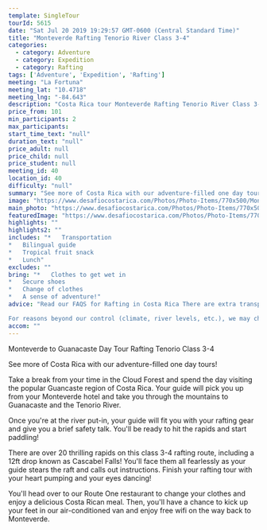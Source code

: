 ```yaml
---
template: SingleTour
tourId: 5615
date: "Sat Jul 20 2019 19:29:57 GMT-0600 (Central Standard Time)"
title: "Monteverde Rafting Tenorio River Class 3-4"
categories: 
  - category: Adventure
  - category: Expedition
  - category: Rafting
tags: ['Adventure', 'Expedition', 'Rafting']
meeting: "La Fortuna"
meeting_lat: "10.4718"
meeting_lng: "-84.643"
description: "Costa Rica tour Monteverde Rafting Tenorio River Class 3-4, id 5615"
price_from: 101
min_participants: 2
max_participants: 
start_time_text: "null"
duration_text: "null"
price_adult: null
price_child: null
price_student: null
meeting_id: 40
location_id: 40
difficulty: "null"
summary: "See more of Costa Rica with our adventure-filled one day tours! Take a break from your time in the Cloud Forest and spend the day visiting the popular Guancaste region of Costa Rica. You'll spend an adrenaline-filled morning on the Tenorio River as you paddle down class 3-4 rapids and brave the famous Cascabel Falls, a 12-ft drop! Then you'll enjoy a delicious Costa Rican meal before heading back to Monteverde."
image: "https://www.desafiocostarica.com/Photos/Photo-Items/770x500/Monteverde-to-Guanacaste-Day-Tour-Rafting-Tenorio-Class-3-4-1507844209.jpg"
main_photo: "https://www.desafiocostarica.com/Photos/Photo-Items/770x500/Monteverde-to-Guanacaste-Day-Tour-Rafting-Tenorio-Class-3-4-1507844209.jpg"
featuredImage: "https://www.desafiocostarica.com/Photos/Photo-Items/770x500/Monteverde-to-Guanacaste-Day-Tour-Rafting-Tenorio-Class-3-4-1507844209.jpg"
highlights: ""
highlights2: ""
includes: "*   Transportation
*   Bilingual guide
*   Tropical fruit snack
*   Lunch"
excludes: ""
bring: "*   Clothes to get wet in
*   Secure shoes
*   Change of clothes
*   A sense of adventure!"
advice: "Read our FAQS for Rafting in Costa Rica There are extra transport charge for hotels outside of our normal pick-up zone. Have a look at our Adventure Waiver if you have questions about our Costa Rica adventure tour policies.

For reasons beyond our control (climate, river levels, etc.), we may change to a more-suitable tour with an equal or similar adventure-appeal or offer other tour options so you don't miss out on a fun day in Costa Rica. We reserve the right to cancel a trip due to unfavorable conditions & will only run a tour according to our policies. Full refund is given if (on rare occasion) no tour is run. This adventure involves some inherent risk and physical exertion, so you must be in good physical condition!"
accom: ""
---
```

Monteverde to Guanacaste Day Tour Rafting Tenorio Class 3-4

See more of Costa Rica with our adventure-filled one day tours!

Take a break from your time in the Cloud Forest and spend the day visiting the popular Guancaste region of Costa Rica. Your guide will pick you up from your Monteverde hotel and take you through the mountains to Guanacaste and the Tenorio River.

Once you're at the river put-in, your guide will fit you with your rafting gear and give you a brief safety talk. You'll be ready to hit the rapids and start paddling!

There are over 20 thrilling rapids on this class 3-4 rafting route, including a 12ft drop known as Cascabel Falls! You'll face them all fearlessly as your guide stears the raft and calls out instructions. Finish your rafting tour with your heart pumping and your eyes dancing!

You'll head over to our Route One restaurant to change your clothes and enjoy a delicious Costa Rican meal. Then, you'll have a chance to kick up your feet in our air-conditioned van and enjoy free wifi on the way back to Monteverde.